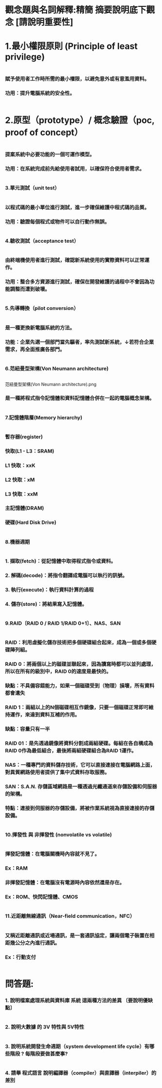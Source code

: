 # 觀念題與名詞解釋:精簡 摘要說明底下觀念 [請說明重要性]

# 1.最小權限原則 (Principle of least privilege)
```
```
### 賦予使用者工作時所需的最小權限，以避免意外或有意濫用資料。
### 功用：提升電腦系統的安全性。
```
```
# 2.原型（prototype）/ 概念驗證（poc, proof of concept）
```
```
### 提案系統中必要功能的一個可運作模型。
### 功用：在系統完成前先給使用者試用，以確保符合使用者需求。
```
```
### 3.單元測試（unit test）
```
```
### 以程式碼的最小單位進行測試，進一步確保維護中程式碼的品質。
### 功用：驗證每個程式或物件可以自行動作無誤。
```
```
### 4.驗收測試（acceptance test）
```
```
### 由終端機使用者進行測試，確認新系統使用的實際資料可以正常運作。
### 功用：整合多方資源進行測試，確保在開發維護的過程中不會因為功能調整而遭到破壞。
```
```
### 5.先導轉換（pilot conversion）
```
```
### 是一種更換新電腦系統的方法。
### 功能：企業先選一個部門當先驅者，率先測試新系統，↓若符合企業需求，再全面推廣各部門。
```
```
### 6.范紐曼型架構(Von Neumann architecture)
```
```
范紐曼型架構(Von Neumann architecture).png
### 是一種將程式指令記憶體和資料記憶體合併在一起的電腦概念架構。
```
```
### 7.記憶體階層(Memory hierarchy)
```
```
### 暫存器(register)

### 快取(L1 - L3：SRAM)
### L1 快取：xxK
### L2 快取：xM
### L3 快取：xxM

### 主記憶體(DRAM)

### 硬碟(Hard Disk Drive)
```
```
### 8.機器週期
```
```
### 1.	擷取(fetch)：從記憶體中取得程式指令或資料。
### 2.	解碼(decode)：將指令翻譯成電腦可以執行的訊號。
### 3.	執行(execute)：執行資料計算的過程
### 4.	儲存(store)：將結果寫入記憶體。
```
```
### 9.RAID〔RAID 0 / RAID 1/RAID 0+1〕、NAS、SAN
```
```
### RAID：利用虛擬化儲存技術把多個硬碟組合起來，成為一個或多個硬碟陣列組。

### RAID 0：將兩個以上的磁碟並聯起來，因為讀寫時都可以並列處理，所以在所有的級別中，RAID 0的速度是最快的。
### 缺點：不具備容錯能力，如果一個磁碟受到（物理）損壞，所有資料都會遺失

### RAID 1：兩組以上的N個磁碟相互作鏡像，只要一個磁碟正常即可維持運作，來達到資料互補的作用。
### 缺點：容量只有一半

### RAID 01：是先透過鏡像將資料分割成兩組硬碟。每組在各自構成為RAID 0作為最低組合，最後將兩組硬碟組合為RAID 1運作。

### NAS：一種專門的資料儲存技術，它可以直接連接在電腦網路上面，對異質網路使用者提供了集中式資料存取服務。

### SAN：S.A.N. 存儲區域網路是一種透過光纖通道來存儲設備和伺服器的架構。
### 特點：連接到伺服器的存儲設備，將被作業系統視為直接連接的存儲設備。
```
```
### 10.揮發性 與 非揮發性 (nonvolatile vs volatile)
```
```
### 揮發記憶體：在電腦關機時內容就不見了。
### Ex：RAM

### 非揮發記憶體：在電腦沒有電源時內容依然還是存在。
### Ex：ROM、快閃記憶體、CMOS
```
```
### 11.近距離無線通訊（Near-field communication，NFC）
```
```
### 又稱近距離通訊或近場通訊，是一套通訊協定，讓兩個電子裝置在相距幾公分之內進行通訊。
### Ex：行動支付
```
```
# 問答題:

### 1. 說明檔案處理系統與資料庫 系統 這兩種方法的差異 〔要說明優缺點〕
```

```
### 2. 說明大數據 的 3V 特性與 5V特性
```

```
### 3. 說明系統開發生命週期（system development life cycle）有哪些階段 ?  每階段要做甚麼事?
```

```
### 4. 請舉 程式語言 說明編譯器（compiler）與直譯器（interpiler）的差別
```

```
